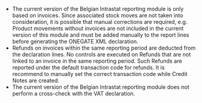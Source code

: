 - The current version of the Belgian Intrastat reporting module is only
  based on invoices. Since associated stock moves are not taken into
  consideration, it is possible that manual corrections are required,
  e.g. Product movements without invoices are not included in the
  current version of this module and must be added manually to the
  report lines before generating the ONEGATE XML declaration.
- Refunds on invoices within the same reporting period are deducted from
  the declaration lines. No controls are executed on Refunds that are
  not linked to an invoice in the same reporting period. Such Refunds
  are reported under the default transaction code for refunds. It is
  recommend to manually set the correct transaction code while Credit
  Notes are created.
- The current version of the Belgian Intrastat reporting module does not
  perform a cross-check with the VAT declaration.
